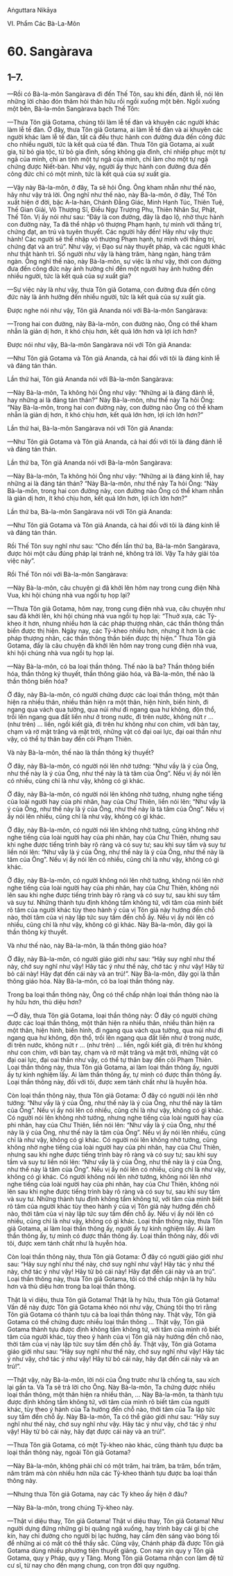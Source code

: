 Aṅguttara Nikāya

VI. Phẩm Các Bà-La-Môn

# 60. Sangàrava

## 1–7.

—Rồi có Bà-la-môn Sangàrava đi đến Thế Tôn, sau khi đến, đảnh lễ, nói lên những lời chào đón thăm hỏi thân hữu rồi ngồi xuống một bên. Ngồi xuống một bên, Bà-la-môn Sangàrava bạch Thế Tôn:

—Thưa Tôn giả Gotama, chúng tôi làm lễ tế đàn và khuyên các người khác làm lễ tế đàn. Ở đây, thưa Tôn giả Gotama, ai làm lễ tế đàn và ai khuyên các người khác làm lễ tế đàn, tất cả đều thực hành con đường đưa đến công đức cho nhiều người, tức là kết quả của tế đàn. Thưa Tôn giả Gotama, ai xuất gia, từ bỏ gia tộc, từ bỏ gia đình, sống không gia đình, chỉ nhiếp phục một tự ngã của mình, chỉ an tịnh một tự ngã của mình, chỉ làm cho một tự ngã chứng được Niết-bàn. Như vậy, người ấy thực hành con đường đưa đến công đức chỉ có một mình, tức là kết quả của sự xuất gia.

—Vậy này Bà-la-môn, ở đây, Ta sẽ hỏi Ông. Ông kham nhẫn như thế nào, hãy như vậy trả lời. Ông nghĩ như thế nào, này Bà-la-môn, ở đây, Thế Tôn xuất hiện ở đời, bậc A-la-hán, Chánh Ðẳng Giác, Minh Hạnh Túc, Thiên Tuệ, Thế Gian Giải, Vô Thượng Sĩ, Ðiều Ngự Trượng Phu, Thiên Nhân Sư, Phật, Thế Tôn. Vị ấy nói như sau: “Ðây là con đường, đây là đạo lộ, nhờ thực hành con đường này, Ta đã thể nhập vô thượng Phạm hạnh, tự mình với thắng trí, chứng đạt, an trú và tuyên thuyết. Các người hãy đến! Hãy như vậy thực hành! Các người sẽ thể nhập vô thượng Phạm hạnh, tự mình với thắng trí, chứng đạt và an trú”. Như vậy, vị Ðạo sư này thuyết pháp, và các người khác như thật hành trì. Số người như vậy là hàng trăm, hàng ngàn, hàng trăm ngàn. Ông nghĩ thế nào, này Bà-la-môn, sự việc là như vậy, thời con đường đưa đến công đức này ảnh hưởng chỉ đến một người hay ảnh hưởng đến nhiều người, tức là kết quả của sự xuất gia?

—Sự việc này là như vậy, thưa Tôn giả Gotama, con đường đưa đến công đức này là ảnh hưởng đến nhiều người, tức là kết quả của sự xuất gia.

Ðược nghe nói như vậy, Tôn giả Ananda nói với Bà-la-môn Sangàrava:

—Trong hai con đường, này Bà-la-môn, con đường nào, Ông có thể kham nhẫn là giản dị hơn, ít khó chịu hơn, kết quả lớn hơn và lợi ích hơn?

Ðược nói như vậy, Bà-la-môn Sangàrava nói với Tôn giả Ananda:

—Như Tôn giả Gotama và Tôn giả Ananda, cả hai đối với tôi là đáng kính lễ và đáng tán thán.

Lần thứ hai, Tôn giả Ananda nói với Bà-la-môn Sangàrava:

—Này Bà-la-môn, Ta không hỏi Ông như vậy: “Những ai là đáng đảnh lễ, hay những ai là đáng tán thán?” Này Bà-la-môn, như thế này Ta hỏi Ông: “Này Bà-la-môn, trong hai con đường này, con đường nào Ông có thể kham nhẫn là giản dị hơn, ít khó chịu hơn, kết quả lớn hơn, lợi ích lớn hơn?”

Lần thứ hai, Bà-la-môn Sangàrava nói với Tôn giả Ananda:

—Như Tôn giả Gotama và Tôn giả Ananda, cả hai đối với tôi là đáng đảnh lễ và đáng tán thán.

Lần thứ ba, Tôn giả Ananda nói với Bà-la-môn Sangàrava:

—Này Bà-la-môn, Ta không hỏi Ông như vậy: “Những ai là đáng kính lễ, hay những ai là đáng tán thán? “Này Bà-la-môn, như thế này Ta hỏi Ông: “Này Bà-la-môn, trong hai con đường này, con đường nào Ông có thể kham nhẫn là giản dị hơn, ít khó chịu hơn, kết quả lớn hơn, lợi ích lớn hơn?”

Lần thứ ba, Bà-la-môn Sangàrava nói với Tôn giả Ananda:

—Như Tôn giả Gotama và Tôn giả Ananda, cả hai đối với tôi là đáng kính lễ và đáng tán thán.

Rồi Thế Tôn suy nghĩ như sau: “Cho đến lần thứ ba, Bà-la-môn Sangàrava, được hỏi một câu đúng pháp lại tránh né, không trả lời. Vậy Ta hãy giải tỏa việc này”.

Rồi Thế Tôn nói với Bà-la-môn Sangàrava:

—Này Bà-la-môn, câu chuyện gì đã khởi lên hôm nay trong cung điện Nhà Vua, khi hội chúng nhà vua ngồi tụ họp lại?

—Thưa Tôn giả Gotama, hôm nay, trong cung điện nhà vua, câu chuyện như sau đã khởi lên, khi hội chúng nhà vua ngồi tụ họp lại: “Thuở xưa, các Tỷ-kheo ít hơn, nhưng nhiều hơn là các pháp thượng nhân, các thần thông thần biến được thị hiện. Ngày nay, các Tỷ-kheo nhiều hơn, nhưng ít hơn là các pháp thượng nhân, các thần thông thần biến được thị hiện.” Thưa Tôn giả Gotama, đấy là câu chuyện đã khởi lên hôm nay trong cung điện nhà vua, khi hội chúng nhà vua ngồi tụ họp lại.

—Này Bà-la-môn, có ba loại thần thông. Thế nào là ba? Thần thông biến hóa, thần thông ký thuyết, thần thông giáo hóa, và Bà-la-môn, thế nào là thần thông biến hóa?

Ở đây, này Bà-la-môn, có người chứng được các loại thần thông, một thân hiện ra nhiều thân, nhiều thân hiện ra một thân, hiện hình, biến hình, đi ngang qua vách qua tường, qua núi như đi ngang qua hư không, độn thổ, trồi lên ngang qua đất liền như ở trong nước, đi trên nước, không nứt r … (như trên) … liền, ngồi kiết già, đi trên hư không như con chim, với bàn tay, chạm và rờ mặt trăng và mặt trời, những vật có đại oai lực, đại oai thần như vậy, có thể tự thân bay đến cõi Phạm Thiên.

Và này Bà-la-môn, thế nào là thần thông ký thuyết?

Ở đây, này Bà-la-môn, có người nói lên nhờ tướng: “Như vầy là ý của Ông, như thế này là ý của Ông, như thế này là tà tâm của Ông”. Nếu vị ấy nói lên có nhiều, cũng chỉ là như vậy, không có gì khác.

Ở đây, này Bà-la-môn, có người nói lên không nhờ tướng, nhưng nghe tiếng của loài người hay của phi nhân, hay của Chư Thiên, liền nói lên: “Như vầy là ý của Ông, như thế này là ý của Ông, như thế này là tà tâm của Ông”. Nếu vị ấy nói lên nhiều, cũng chỉ là như vậy, không có gì khác.

Ở đây, này Bà-la-môn, có người nói lên không nhờ tướng, cũng không nhờ nghe tiếng của loài người hay của phi nhân, hay của Chư Thiên, nhưng sau khi nghe được tiếng trình bày rõ ràng và có suy tư; sau khi suy tầm và suy tư liền nói lên: “Như vầy là ý của Ông, như thế này là ý của Ông, như thế này là tâm của Ông”. Nếu vị ấy nói lên có nhiều, cũng chỉ là như vậy, không có gì khác.

Ở đây, này Bà-la-môn, có người không nói lên nhờ tướng, không nói lên nhờ nghe tiếng của loài người hay của phi nhân, hay của Chư Thiên, không nói lên sau khi nghe được tiếng trình bày rõ ràng và có suy tư, sau khi suy tầm và suy tư. Những thành tựu định không tầm không tứ, với tâm của mình biết rõ tâm của người khác tùy theo hành ý của vị Tôn giả này hướng đến chỗ nào, thời tâm của vị này lập tức suy tầm đến chỗ ấy. Nếu vị ấy nói lên có nhiều, cũng chỉ là như vậy, không có gì khác. Này Bà-la-môn, đây gọi là thần thông ký thuyết.

Và như thế nào, này Bà-la-môn, là thần thông giáo hóa?

Ở đây, này Bà-la-môn, có người giáo giới như sau: “Hãy suy nghĩ như thế này, chớ suy nghĩ như vậy! Hãy tác ý như thế này, chớ tác ý như vậy! Hãy từ bỏ cái này! Hãy đạt đến cái này và an trú!”. Này Bà-la-môn, đây gọi là thần thông giáo hóa. Này Bà-la-môn, có ba loại thần thông này.

Trong ba loại thần thông này, Ông có thể chấp nhận loại thần thông nào là hy hữu hơn, thù diệu hơn?

—Ở đây, thưa Tôn giả Gotama, loại thần thông này: Ở đây có người chứng được các loại thần thông, một thân hiện ra nhiều thân, nhiều thân hiện ra một thân, hiện hình, biến hình, đi ngang qua vách qua tường, qua núi như đi ngang qua hư không, độn thổ, trồi lên ngang qua đất liền như ở trong nước, đi trên nước, không nứt r … (như trên) … liền, ngồi kiết già, đi trên hư không như con chim, với bàn tay, chạm và rờ mặt trăng và mặt trời, những vật có đại oai lực, đại oai thần như vậy, có thể tự thân bay đến cõi Phạm Thiên. Loại thần thông này, thưa Tôn giả Gotama, ai làm loại thần thông ấy, người ấy tự kinh nghiệm lấy. Ai làm thần thông ấy, tự mình có được thần thông ấy. Loại thần thông này, đối với tôi, được xem tánh chất như là huyễn hóa.

Còn loại thần thông này, thưa Tôn giả Gotama: Ở đây có người nói lên nhờ tướng: “Như vầy là ý của Ông, như thế này là ý của Ông, như thế này là tâm của Ông”. Nếu vị ấy nói lên có nhiều, cũng chỉ là như vậy, không có gì khác. Có người nói lên không nhờ tướng, nhưng nghe tiếng của loài người hay của phi nhân, hay của Chư Thiên, liền nói lên: “Như vầy là ý của Ông, như thế này là ý của Ông, như thế này là tâm của Ông”. Nếu vị ấy nói lên nhiều, cũng chỉ là như vậy, không có gì khác. Có người nói lên không nhờ tướng, cũng không nhờ nghe tiếng của loài người hay của phi nhân, hay của Chư Thiên, nhưng sau khi nghe được tiếng trình bày rõ ràng và có suy tư; sau khi suy tầm và suy tư liền nói lên: “Như vầy là ý của Ông, như thế này là ý của Ông, như thế này là tâm của Ông”. Nếu vị ấy nói lên có nhiều, cũng chỉ là như vậy, không có gì khác. Có người không nói lên nhờ tướng, không nói lên nhờ nghe tiếng của loài người hay của phi nhân, hay của Chư Thiên, không nói lên sau khi nghe được tiếng trình bày rõ ràng và có suy tư, sau khi suy tầm và suy tư. Những thành tựu định không tầm không tứ, với tâm của mình biết rõ tâm của người khác tùy theo hành ý của vị Tôn giả này hướng đến chỗ nào, thời tâm của vị này lập tức suy tầm đến chỗ ấy. Nếu vị ấy nói lên có nhiều, cũng chỉ là như vậy, không có gì khác. Loại thần thông này, thưa Tôn giả Gotama, ai làm loại thần thông ấy, người ấy tự kinh nghiệm lấy. Ai làm thần thông ấy, tự mình có được thần thông ấy. Loại thần thông này, đối với tôi, được xem tánh chất như là huyễn hóa.

Còn loại thần thông này, thưa Tôn giả Gotama: Ở đây có người giáo giới như sau: “Hãy suy nghĩ như thế này, chớ suy nghĩ như vậy! Hãy tác ý như thế này, chớ tác ý như vậy! Hãy từ bỏ cái này! Hãy đạt đến cái này và an trú”. Loại thần thông này, thưa Tôn giả Gotama, tôi có thể chấp nhận là hy hữu hơn và thù diệu hơn trong ba loại thần thông.

Thật là vi diệu, thưa Tôn giả Gotama! Thật là hy hữu, thưa Tôn giả Gotama! Vấn đề này được Tôn giả Gotama khéo nói như vậy, Chúng tôi thọ trì rằng Tôn giả Gotama có thành tựu cả ba loại thần thông này. Thật vậy, Tôn giả Gotama có thể chứng được nhiều loại thần thông ... Thật vậy, Tôn giả Gotama thành tựu được định không tầm không tứ, với tâm của mình rõ biết tâm của người khác, tùy theo ý hành của vị Tôn giả này hướng đến chỗ nào, thời tâm của vị này lập tức suy tầm đến chỗ ấy. Thật vậy, Tôn giả Gotama giáo giới như sau: “Hãy suy nghĩ như thế này, chớ suy nghĩ như vậy! Hãy tác ý như vậy, chớ tác ý như vậy! Hãy từ bỏ cái này, hãy đạt đến cái này và an trú!”.

—Thật vậy, này Bà-la-môn, lời nói của Ông trước như là chống ta, sau xích lại gần ta. Và Ta sẽ trả lời cho Ông. Này Bà-la-môn, Ta chứng được nhiều loại thần thông, một thân hiện ra nhiều thân, ... Này Bà-la-môn, ta thành tựu được định không tầm không tứ, với tâm của mình rõ biết tâm của người khác, tùy theo ý hành của Ta hướng đến chỗ nào, thời tâm của Ta lập tức suy tầm đến chỗ ấy. Này Bà-la-môn, Ta có thể giáo giới như sau: “Hãy suy nghĩ như thế này, chớ suy nghĩ như vậy. Hãy tác ý như vậy, chớ tác ý như vậy! Hãy từ bỏ cái này, hãy đạt được cái này và an trú!”.

—Thưa Tôn giả Gotama, có một Tỷ-kheo nào khác, cũng thành tựu được ba loại thần thông này, ngoài Tôn giả Gotama?

—Này Bà-la-môn, không phải chỉ có một trăm, hai trăm, ba trăm, bốn trăm, năm trăm mà còn nhiều hơn nữa các Tỷ-kheo thành tựu được ba loại thần thông này.

—Nhưng thưa Tôn giả Gotama, nay các Tỳ kheo ấy hiện ở đâu?

—Này Bà-la-môn, trong chúng Tỷ-kheo này.

—Thật vi diệu thay, Tôn giả Gotama! Thật vi diệu thay, Tôn giả Gotama! Như người dựng đứng những gì bị quăng ngã xuống, hay trình bày cái gì bị che kín, hay chỉ đường cho người bị lạc hướng, hay cầm đèn sáng vào bóng tối để những ai có mắt có thể thấy sắc. Cũng vậy, Chánh pháp đã được Tôn giả Gotama dùng nhiều phương tiện thuyết giảng. Con nay xin quy y Tôn giả Gotama, quy y Pháp, quy y Tăng. Mong Tôn giả Gotama nhận con làm đệ tử cư sĩ, từ nay cho đến mạng chung, con trọn đời quy ngưỡng.

